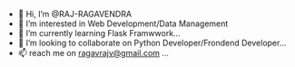 - 👋 Hi, I’m @RAJ-RAGAVENDRA
- 👀 I’m interested in Web Development/Data Management
- 🌱 I’m currently learning Flask Framwwork...
- 💞️ I’m looking to collaborate on Python Developer/Frondend Developer...
- 📫 reach me on ragavrajv@gmail.com ...

<!---
RAJ-RAGAVENDRA/RAJ-RAGAVENDRA is a ✨ special ✨ repository because its `README.md` (this file) appears on your GitHub profile.
You can click the Preview link to take a look at your changes.
--->
